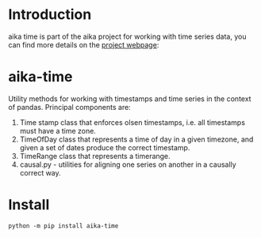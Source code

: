 # Introduction
aika time is part of the aika project for working with time series data, you can find more details
on the [project webpage](https://github.com/phil20686/aika/): 

# aika-time

Utility methods for working with timestamps and time series in the context of pandas. Principal components are:

1. Time stamp class that enforces olsen timestamps, i.e. all timestamps must have a time zone.
2. TimeOfDay class that represents a time of day in a given timezone, and given a 
set of dates produce the correct timestamp.
3. TimeRange class that represents a timerange.
4. causal.py - utilities for aligning one series on another in a causally correct way.

# Install
```python -m pip install aika-time```


